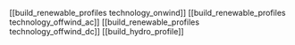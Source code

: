 [[build_renewable_profiles technology_onwind]]
[[build_renewable_profiles technology_offwind_ac]]
[[build_renewable_profiles technology_offwind_dc]]
[[build_hydro_profile]]
